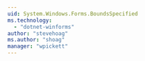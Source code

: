 ```yaml
---
uid: System.Windows.Forms.BoundsSpecified
ms.technology: 
  - "dotnet-winforms"
author: "stevehoag"
ms.author: "shoag"
manager: "wpickett"
---
```

